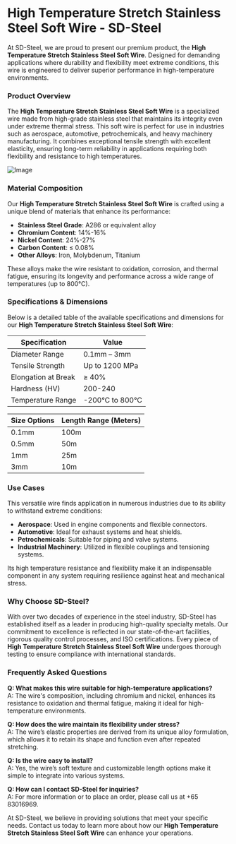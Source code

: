 # High Temperature Stretch Stainless Steel Soft Wire - SD-Steel

At SD-Steel, we are proud to present our premium product, the **High Temperature Stretch Stainless Steel Soft Wire**. Designed for demanding applications where durability and flexibility meet extreme conditions, this wire is engineered to deliver superior performance in high-temperature environments.

### Product Overview  

The **High Temperature Stretch Stainless Steel Soft Wire** is a specialized wire made from high-grade stainless steel that maintains its integrity even under extreme thermal stress. This soft wire is perfect for use in industries such as aerospace, automotive, petrochemicals, and heavy machinery manufacturing. It combines exceptional tensile strength with excellent elasticity, ensuring long-term reliability in applications requiring both flexibility and resistance to high temperatures.

![Image](https://github.com/user-attachments/assets/2567258e-e124-4816-932d-1809bd27ef0b)

### Material Composition  

Our **High Temperature Stretch Stainless Steel Soft Wire** is crafted using a unique blend of materials that enhance its performance:

- **Stainless Steel Grade**: A286 or equivalent alloy
- **Chromium Content**: 14%-16%
- **Nickel Content**: 24%-27%
- **Carbon Content**: ≤ 0.08%
- **Other Alloys**: Iron, Molybdenum, Titanium

These alloys make the wire resistant to oxidation, corrosion, and thermal fatigue, ensuring its longevity and performance across a wide range of temperatures (up to 800°C).

### Specifications & Dimensions  

Below is a detailed table of the available specifications and dimensions for our **High Temperature Stretch Stainless Steel Soft Wire**:

| Specification | Value |
|---------------|-------|
| Diameter Range | 0.1mm – 3mm |
| Tensile Strength | Up to 1200 MPa |
| Elongation at Break | ≥ 40% |
| Hardness (HV) | 200-240 |
| Temperature Range | -200°C to 800°C |

| Size Options | Length Range (Meters) |
|--------------|-----------------------|
| 0.1mm        | 100m                 |
| 0.5mm        | 50m                  |
| 1mm          | 25m                  |
| 3mm          | 10m                  |

### Use Cases  

This versatile wire finds application in numerous industries due to its ability to withstand extreme conditions:

- **Aerospace**: Used in engine components and flexible connectors.
- **Automotive**: Ideal for exhaust systems and heat shields.
- **Petrochemicals**: Suitable for piping and valve systems.
- **Industrial Machinery**: Utilized in flexible couplings and tensioning systems.

Its high temperature resistance and flexibility make it an indispensable component in any system requiring resilience against heat and mechanical stress.

### Why Choose SD-Steel?  

With over two decades of experience in the steel industry, SD-Steel has established itself as a leader in producing high-quality specialty metals. Our commitment to excellence is reflected in our state-of-the-art facilities, rigorous quality control processes, and ISO certifications. Every piece of **High Temperature Stretch Stainless Steel Soft Wire** undergoes thorough testing to ensure compliance with international standards.

### Frequently Asked Questions  

**Q: What makes this wire suitable for high-temperature applications?**  
A: The wire's composition, including chromium and nickel, enhances its resistance to oxidation and thermal fatigue, making it ideal for high-temperature environments.

**Q: How does the wire maintain its flexibility under stress?**  
A: The wire’s elastic properties are derived from its unique alloy formulation, which allows it to retain its shape and function even after repeated stretching.

**Q: Is the wire easy to install?**  
A: Yes, the wire’s soft texture and customizable length options make it simple to integrate into various systems.

**Q: How can I contact SD-Steel for inquiries?**  
A: For more information or to place an order, please call us at +65 83016969.

At SD-Steel, we believe in providing solutions that meet your specific needs. Contact us today to learn more about how our **High Temperature Stretch Stainless Steel Soft Wire** can enhance your operations.